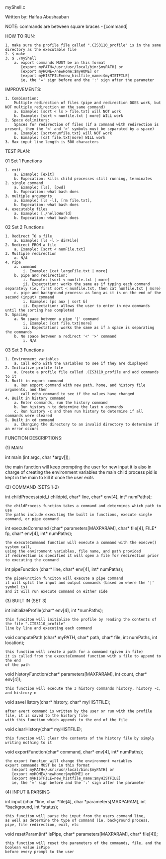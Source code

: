 myShell.c

Written by: Haifaa Abushaaban

NOTE:
    commands are between square braces - [command]

HOW TO RUN:

    1. make sure the profile file called ".CIS3110_profile" is in the same directory as the executable file
    2. $ make
    3. $ ./myShell
        a. export commands MUST be in this format
           [export myPATH=/usr:/usr/local/bin:$myPATH] or
           [export myHOME=/newHome:$myHOME] or
           [export myHISTFILE=new_histfile_name:$myHISTFILE]
           ie, the '=' sign before and the ':' sign after the parameter

IMPROVEMENTS:

    1. Combination:
        Multiple redirection of files (pipe and redirection DOES work, but NOT multiple redirection on the same command)
        a. Example: [sort < ls > file.txt] will NOT work
        b. Example: [sort < numfile.txt | more] WILL work
    2. Space delimiters:
        Spaces for redirection of files (if a command with redirection is present, then the '<' and '>' symbols must be separated by a space)
        a. Example: [sort<numfile.txt] will NOT work
        b. Exmaple: [cat file.txt|more] WILL work
    3. Max input line length is 500 characters

TEST PLAN:

01 Set 1 Functions

    1. exit
        a. Example: [exit]
        b. Expecation: kills child processes still running, terminates
    2. single command
        a. Example: [ls], [pwd]
        b. Expecation: what bash does
    3. multiple arguments
        a. Example: [ls -l], [rm file.txt], 
        b. Expecation: what bash does
    4. executable files
        a. Example: [./helloWorld]
        b. Expecation: what bash does

02 Set 2 Functions

    1. Redirect TO a file
        a. Example: [ls -l > dirFile]
    2. Redirect FROM a file
        a. Example: [sort < numFile.txt]
    3. Multiple redirection
        a. N/A
    4. Pipe
        a. command
            i. Example: [cat largeFile.txt | more]
        b. pipe and redirection:
            i. Example: [sort < numfile.txt | more]
            ii. Expectation: works the same as if typing each command separately (ie, first sort < numfile.txt, then cat numfile.txt | more)
        c. pipe and background process: as long as it is on the end of the second (input) command
            i. Example: [ps aux | sort &]
            ii. Expectation: allows the user to enter in new commands until the sorting has completed
    5. Spacing
        a. No space between a pipe '|' command
            i. Example: [cat file.txt|more]
            ii. Expectation: works the same as if a space is separating the commands 
        b. No space between a redirect '<' '>' command
            i. N/A

03 Set 3 Functions

    1. Environment variables
        a. Call echo with the variables to see if they are displayed
    2. Initialize profile file
        a. Create a profile file called .CIS3110_profile and add commands to it
    3. Built in export command
        a. Run export command with new path, home, and history file arguments, and then
           call echo command to see if the values have changed
    4. Built in history command
        a. Enter commands, run the history command
        b. Run history n to determine the last n commands
        c. Run history -c and then run history to determine if all commands were cleared
    5. Built in cd command
        a. Changing the directory to an invalid directory to determine if an error occurs

FUNCTION DESCRIPTIONS:

(1) MAIN

int main (int argc, char *argv[]);

   the main function will keep prompting the user for new input
   it is also in charge of creating the environment variables
   the main child process pid is kept in the main to kill it once
   the user exits

(2) COMMAND (SETS 1-2)

int childProcess(pid_t childpid, char* line, char* env[4], int* numPaths);

    the childProcess function takes a command and determines which path to use
    the paths include executing the built in functions, execute single command, or pipe command

int executeCommand (char* parameters[MAXPARAM], char* file[4], FILE* fp, char* env[4], int* numPaths);

    the executeCommand function will execute a command with the execve() system call,
    using the environment variables, file name, and path provided
    if redirection is specified it will open a file for redirection prior to executing the command

int pipeFunction (char* line, char* env[4], int* numPaths);

    the pipeFunction funciton will execute a pipe command
    it will split the input and output commands (based on where the '|' symbol is)
    and it will run execute command on either side

(3) BUILT IN (SET 3)

int initializeProfile(char* env[4], int *numPaths);

    this funciton will initialize the profile by reading the contents of the file ".CIS3110_profile"
    line by line and executing each command

void computePath (char* myPATH, char* path, char* file, int numPaths, int location);

    this function will create a path for a command (given in file)
    it is called from the executeCommand function with a file to append to the end
    of the path

void historyFunction(char* parameters[MAXPARAM], int count, char* env[4]);

    this function will execute the 3 history commands history, history -c, and histrory n

void saveHistory(char* history, char* myHISTFILE);

    after evert command is written by the user or run with the profile file, it is saved to the history file
    with this function which appends to the end of the file

void clearHistory(char* myHISTFILE);

    this function will clear the contents of the history file by simply writing nothing to it

void exportFunction(char* command, char* env[4], int* numPaths);

    the export function will change the environment variables
    export commands MUST be in this format
       [export myPATH=/usr:/usr/local/bin:$myPATH] or
       [export myHOME=/newHome:$myHOME] or
       [export myHISTFILE=new_histfile_name:$myHISTFILE]
       ie, the '=' sign before and the ':' sign after the parameter

(4) INPUT & PARSING

int input (char *line, char *file[4], char *parameters[MAXPARAM], int *background, int *status);

    this funciton will parse the input from the users command line,
    as well as determine the type of command (ie, background process, pipe, file redirection, exit, etc

void resetParam(int* isPipe, char* parameters[MAXPARAM], char* file[4]);

    this function will reset the parameters of the commands, file, and the boolean value isPipe
    before every prompt to the user
